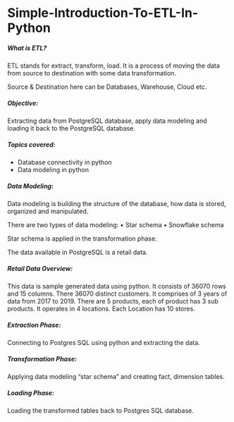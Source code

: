 # Simple-Introduction-To-ETL-In-Python


##### What is ETL?

ETL stands for extract, transform, load. It is a process of moving the data from source to destination with some data transformation.

Source & Destination here can be Databases, Warehouse, Cloud etc.

##### Objective:
Extracting data from PostgreSQL database, apply data modeling and loading it back to the PostgreSQL database.

##### Topics covered:
  * Database connectivity in python
  * Data modeling in python

##### Data Modeling:
Data modeling is building the structure of the database, how data is stored, organized and manipulated.

There are two types of data modeling:
  •	Star schema
  •	Snowflake schema

Star schema is applied in the transformation phase.

The data available in PostgreSQL is a retail data.

##### Retail Data Overview:	
This data is sample generated data using python.
It consists of 36070 rows and 15 columns. There 36070 distinct customers. It comprises of 3 years of data from 2017 to 2019. There are 5 products, each of product has 3 sub products. It operates in 4 locations. Each Location has 10 stores.

##### Extraction Phase:
Connecting to Postgres SQL using python and extracting the data. 

##### Transformation Phase:
Applying data modeling “star schema” and creating fact, dimension tables.

##### Loading Phase:
Loading the transformed tables back to Postgres SQL database.
